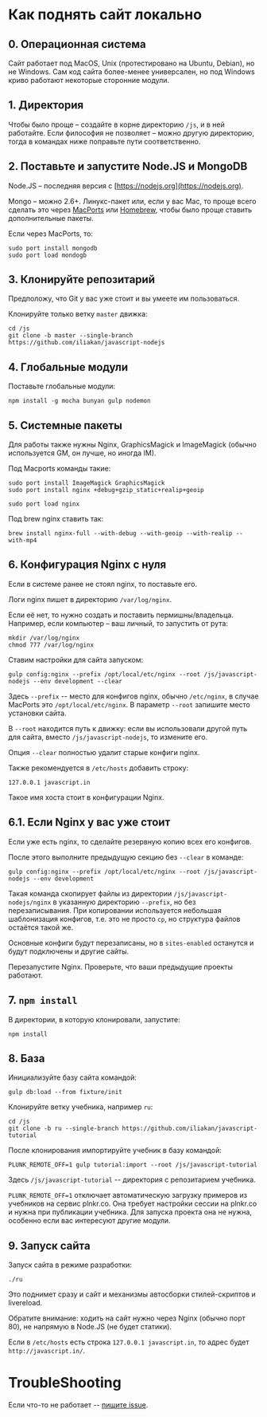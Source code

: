 
# Как поднять сайт локально

## 0. Операционная система

Сайт работает под MacOS, Unix (протестировано на Ubuntu, Debian), но не Windows. Сам код сайта более-менее универсален, но под Windows криво работают некоторые сторонние модули.

## 1. Директория

Чтобы было проще – создайте в корне директорию `/js`, и в ней работайте. 
Если философия не позволяет – можно другую директорию, тогда в командах ниже поправьте пути соответственно.

## 2. Поставьте и запустите Node.JS и MongoDB

Node.JS – последняя версия с [https://nodejs.org](https://nodejs.org).

Mongo – можно 2.6+. Линукс-пакет или, если у вас Mac, то проще всего сделать это через [MacPorts](http://www.macports.org/install.php) или [Homebrew](http://brew.sh), чтобы было проще ставить дополнительные пакеты.

Если через MacPorts, то:
```
sudo port install mongodb
sudo port load mondogb
```

## 3. Клонируйте репозитарий 

Предположу, что Git у вас уже стоит и вы умеете им пользоваться. 

Клонируйте только ветку `master` движка:
```
cd /js
git clone -b master --single-branch https://github.com/iliakan/javascript-nodejs 
```


## 4. Глобальные модули

Поставьте глобальные модули:

```
npm install -g mocha bunyan gulp nodemon   
```

## 5. Системные пакеты

Для работы также нужны Nginx, GraphicsMagick и ImageMagick (обычно используется GM, он лучше, но иногда IM).

Под Macports команды такие:

```
sudo port install ImageMagick GraphicsMagick 
sudo port install nginx +debug+gzip_static+realip+geoip

sudo port load nginx
```

Под brew nginx ставить так:
```
brew install nginx-full --with-debug --with-geoip --with-realip --with-mp4
```

## 6. Конфигурация Nginx с нуля

Если в системе ранее не стоял nginx, то поставьте его.

Логи nginx пишет в директорию `/var/log/nginx`.

Если её нет, то нужно создать и поставить пермишны/владельца. Например, если компьютер – ваш личный, то запустить от рута:
```
mkdir /var/log/nginx
chmod 777 /var/log/nginx
```

Cтавим настройки для сайта запуском:
```
gulp config:nginx --prefix /opt/local/etc/nginx --root /js/javascript-nodejs --env development --clear 
```

Здесь `--prefix` -- место для конфигов nginx, обычно `/etc/nginx`, в случае MacPorts это `/opt/local/etc/nginx`.
В параметр `--root` запишите место установки сайта.

В `--root` находится путь к движку: если вы использовали другой путь для сайта, вместо `/js/javascript-nodejs`, то измените его. 

Опция `--clear` полностью удалит старые конфиги nginx.

Также рекомендуется в `/etc/hosts` добавить строку:
```
127.0.0.1 javascript.in
```

Такое имя хоста стоит в конфигурации Nginx.
 
## 6.1. Если Nginx у вас уже стоит

Если уже есть nginx, то сделайте резервную копию всех его конфигов.
 
После этого выполните предыдущую секцию без `--clear` в команде: 

```
gulp config:nginx --prefix /opt/local/etc/nginx --root /js/javascript-nodejs --env development  
```

Такая команда скопирует файлы из директории `/js/javascript-nodejs/nginx` в указанную директорию `--prefix`, но без перезаписывания.
 При копировании используется небольшая шаблонизация конфигов, т.е. это не просто `cp`, но структура файлов остаётся такой же.

Основные конфиги будут перезаписаны, но в `sites-enabled` останутся и будут подключены и другие сайты. 
 
Перезапустите Nginx. Проверьте, что ваши предыдущие проекты работают.
 
## 7. `npm install`

В директории, в которую клонировали, запустите:

```
npm install
```

## 8. База

Инициализуйте базу сайта командой:
 
```
gulp db:load --from fixture/init 
```


Клонируйте ветку учебника, например `ru`:
```
cd /js
git clone -b ru --single-branch https://github.com/iliakan/javascript-tutorial
```

После клонирования импортируйте учебник в базу командой:
```
PLUNK_REMOTE_OFF=1 gulp tutorial:import --root /js/javascript-tutorial
```

Здесь `/js/javascript-tutorial` -- директория с репозитарием учебника.

`PLUNK_REMOTE_OFF=1` отключает автоматическую загрузку примеров из учебников на сервис plnkr.co. 
Она требует настройки сессии на plnkr.co и нужна при публикации учебника. 
Для запуска проекта она не нужна, особенно если вас интересуют другие модули. 

## 9. Запуск сайта

Запуск сайта в режиме разработки:
```
./ru
```

Это поднимет сразу и сайт и механизмы автосборки стилей-скриптов и livereload.

Обратите внимание: ходить на сайт нужно через Nginx (обычно порт 80), не напрямую в Node.JS (не будет статики).

Если в `/etc/hosts` есть строка `127.0.0.1 javascript.in`, то адрес будет `http://javascript.in/`.

# TroubleShooting

Если что-то не работает -- [пишите issue](https://github.com/iliakan/javascript-nodejs/issues/new).


